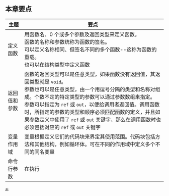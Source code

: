 ## 本章要点

| 主题 | 要点 |
|-|-|
| 定义函数 | 用函数名、0 个或多个参数及返回类型来定义函数。<br>函数的名称和参数统称为函数的签名。<br>可以定义名称相同、但签名不同的多个函数--这称为函数的重载。<br>也可以在结构类型中定义函数 |
| 返回值和参数 | 函数的返回类型可以是任意类型，如果函数没有返回值，其返回类型就是 `void`。<br>参数也可以是任意类型，由一个用逗号分隔的类型和名称对组成。个数不定的特定类型的参数可以通过参数数组来指定。<br>参数可以指定为 `ref` 或 `out`，以便给调用者返回值。调用函数时，所指定的参数的类型和顺序必须匹配函数的定义，并且如果参数定义中使用了 `ref` 或 `out` 关键字，那么在调用函数时也必须包括对应的 `ref` 或 `out` 关键字 |
| 变量作用域 | 变量根据定义它们的代码块来界定其使用范围。代码块包括方法和其他结构，例如循环体。可在不同的作用域中定义多个不同的同名变量 |
| 命令行参数 | 在执行 |













🔚